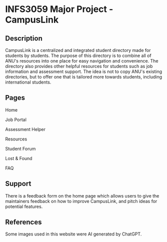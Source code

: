 # INFS3059 Major Project - CampusLink

## Description
CampusLink is a centralized and integrated student directory made for students by students. The purpose of this directory is to combine all of ANU's resources into one place for easy navigation and convenience. 
The directory also provides other helpful resources for students such as job information and assessment support. The idea is not to copy ANU's existing directories, but to offer one that is tailored more towards students, including international students. 

## Pages

Home 

Job Portal

Assessment Helper

Resources

Student Forum

Lost & Found

FAQ

## Support
There is a feedback form on the home page which allows users to give the maintainers feedback on how to improve CampusLink, and pitch ideas for potential features.

## References
Some images used in this website were AI generated by ChatGPT.
